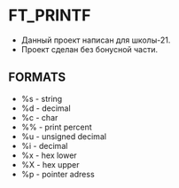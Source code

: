 # FT_PRINTF

-   Данный проект написан для школы-21.
-   Проект сделан без бонусной части.

## FORMATS

-   %s - string
-   %d - decimal
-   %c - char
-   %% - print percent
-   %u - unsigned decimal
-   %i - decimal
-   %x - hex lower
-   %X - hex upper
-   %p - pointer adress
